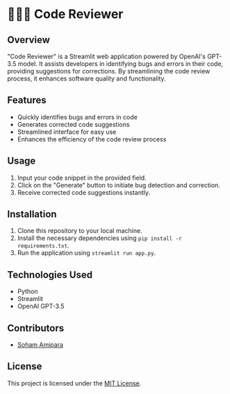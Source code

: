 # 👨🏻‍💻 Code Reviewer

## Overview
"Code Reviewer" is a Streamlit web application powered by OpenAI's GPT-3.5 model. It assists developers in identifying bugs and errors in their code, providing suggestions for corrections. By streamlining the code review process, it enhances software quality and functionality.

## Features
- Quickly identifies bugs and errors in code
- Generates corrected code suggestions
- Streamlined interface for easy use
- Enhances the efficiency of the code review process

## Usage
1. Input your code snippet in the provided field.
2. Click on the "Generate" button to initiate bug detection and correction.
3. Receive corrected code suggestions instantly.

## Installation
1. Clone this repository to your local machine.
2. Install the necessary dependencies using `pip install -r requirements.txt`.
3. Run the application using `streamlit run app.py`.

## Technologies Used
- Python
- Streamlit
- OpenAI GPT-3.5

## Contributors
- [Soham Amipara](https://github.com/SohamAmipara)

## License
This project is licensed under the [MIT License](LICENSE).
